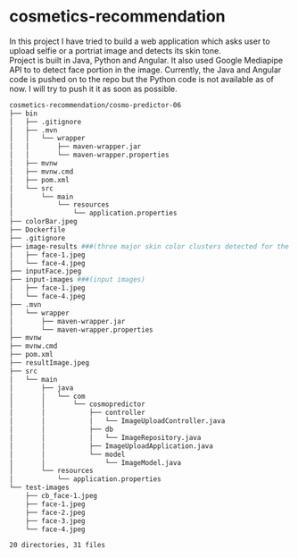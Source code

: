 # cosmetics-recommendation
In this project I have tried to build a web application which asks user to upload selfie or a portriat image and detects its skin tone.</br> 
Project is built in Java, Python and Angular. It also used Google Mediapipe API to to detect face portion in the image. 
Currently, the Java and Angular code is pushed on to the repo but the Python code is not available as of now. I will try to push it it as soon as possible.</br>
```bash
cosmetics-recommendation/cosmo-predictor-06
├── bin
│   ├── .gitignore
│   ├── .mvn
│   │   └── wrapper
│   │       ├── maven-wrapper.jar
│   │       └── maven-wrapper.properties
│   ├── mvnw
│   ├── mvnw.cmd
│   ├── pom.xml
│   └── src
│       └── main
│           └── resources
│               └── application.properties
├── colorBar.jpeg
├── Dockerfile
├── .gitignore
├── image-results ###(three major skin color clusters detected for the input images)
│   ├── face-1.jpeg
│   └── face-4.jpeg
├── inputFace.jpeg
├── input-images ###(input images)
│   ├── face-1.jpeg
│   └── face-4.jpeg
├── .mvn
│   └── wrapper
│       ├── maven-wrapper.jar
│       └── maven-wrapper.properties
├── mvnw
├── mvnw.cmd
├── pom.xml
├── resultImage.jpeg
├── src
│   └── main
│       ├── java
│       │   └── com
│       │       └── cosmopredictor
│       │           ├── controller
│       │           │   └── ImageUploadController.java
│       │           ├── db
│       │           │   └── ImageRepository.java
│       │           ├── ImageUploadApplication.java
│       │           └── model
│       │               └── ImageModel.java
│       └── resources
│           └── application.properties
└── test-images
    ├── cb_face-1.jpeg
    ├── face-1.jpeg
    ├── face-2.jpeg
    ├── face-3.jpeg
    └── face-4.jpeg

20 directories, 31 files
